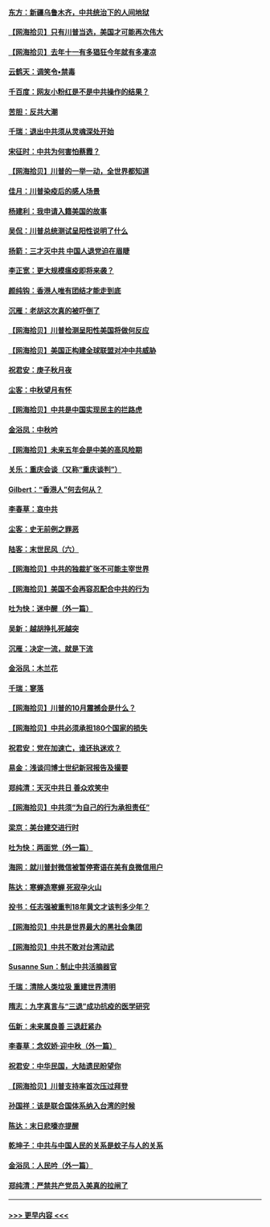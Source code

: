#### [东方：新疆乌鲁木齐，中共统治下的人间地狱](../pages/nsc993/n12466075.md?t=10101802) 
#### [【网海拾贝】只有川普当选，美国才可能再次伟大](../pages/nsc993/n12466013.md?t=10101802) 
#### [【网海拾贝】去年十一有多猖狂今年就有多凄凉](../pages/nsc993/n12463649.md?t=10101802) 
#### [云鹤天：调笑令▪禁毒](../pages/nsc993/n12462975.md?t=10101802) 
#### [千百度：网友小粉红是不是中共操作的结果？](../pages/nsc993/n12461025.md?t=10101802) 
#### [苦胆：反共大潮](../pages/nsc993/n12459469.md?t=10101802) 
#### [千瑞：退出中共须从灵魂深处开始](../pages/nsc993/n12459437.md?t=10101802) 
#### [宋征时：中共为何害怕蔡霞？](../pages/nsc993/n12459097.md?t=10101802) 
#### [【网海拾贝】川普的一举一动，全世界都知道](../pages/nsc993/n12458825.md?t=10101802) 
#### [佳月：川普染疫后的感人场景](../pages/nsc993/n12456994.md?t=10101802) 
#### [杨建利：我申请入籍美国的故事](../pages/nsc993/n12455635.md?t=10101802) 
#### [吴侃：川普总统测试呈阳性说明了什么](../pages/nsc993/n12451869.md?t=10101802) 
#### [扬箭：三才灭中共 中国人退党迫在眉睫](../pages/nsc993/n12451842.md?t=10101802) 
#### [李正宽：更大规模瘟疫即将来袭？](../pages/nsc993/n12451455.md?t=10101802) 
#### [颜纯钩：香港人唯有团结才能走到底](../pages/nsc993/n12450870.md?t=10101802) 
#### [沉雁：老胡这次真的被吓倒了](../pages/nsc993/n12449796.md?t=10101802) 
#### [【网海拾贝】川普检测呈阳性美国将做何反应](../pages/nsc993/n12449042.md?t=10101802) 
#### [【网海拾贝】美国正构建全球联盟对冲中共威胁](../pages/nsc993/n12446580.md?t=10101802) 
#### [祝君安：庚子秋月夜](../pages/nsc993/n12445870.md?t=10101802) 
#### [尘客：中秋望月有怀](../pages/nsc993/n12444632.md?t=10101802) 
#### [【网海拾贝】中共是中国实现民主的拦路虎](../pages/nsc993/n12443573.md?t=10101802) 
#### [金浴凤：中秋吟](../pages/nsc993/n12441773.md?t=10101802) 
#### [【网海拾贝】未来五年会是中美的高风险期](../pages/nsc993/n12440760.md?t=10101802) 
#### [关乐：重庆会谈（又称“重庆谈判”）](../pages/nsc993/n12437525.md?t=10101802) 
#### [Gilbert：“香港人”何去何从？](../pages/nsc993/n12435894.md?t=10101802) 
#### [李春草：哀中共](../pages/nsc993/n12435874.md?t=10101802) 
#### [尘客：史无前例之罪恶](../pages/nsc993/n12435762.md?t=10101802) 
#### [陆客：末世民风（六）](../pages/nsc993/n12435354.md?t=10101802) 
#### [【网海拾贝】中共的独裁扩张不可能主宰世界](../pages/nsc993/n12435151.md?t=10101802) 
#### [【网海拾贝】美国不会再容忍配合中共的行为](../pages/nsc993/n12433808.md?t=10101802) 
#### [吐为快：迷中醒（外一篇）](../pages/nsc993/n12433585.md?t=10101802) 
#### [吴新：越胡挣扎死越突](../pages/nsc993/n12433562.md?t=10101802) 
#### [沉雁：决定一流，就是下流](../pages/nsc993/n12432128.md?t=10101802) 
#### [金浴凤：木兰花](../pages/nsc993/n12432124.md?t=10101802) 
#### [千瑞：寥落](../pages/nsc993/n12432071.md?t=10101802) 
#### [【网海拾贝】川普的10月震撼会是什么？](../pages/nsc993/n12431624.md?t=10101802) 
#### [【网海拾贝】中共必须承担180个国家的损失](../pages/nsc993/n12428893.md?t=10101802) 
#### [祝君安：党在加速亡，谁还执迷欢？](../pages/nsc993/n12428652.md?t=10101802) 
#### [易金：浅谈闫博士世纪新冠报告及撮要](../pages/nsc993/n12426822.md?t=10101802) 
#### [郑纯清：天灭中共日 善众欢笑中](../pages/nsc993/n12426784.md?t=10101802) 
#### [【网海拾贝】中共须“为自己的行为承担责任”](../pages/nsc993/n12426067.md?t=10101802) 
#### [梁京：美台建交进行时](../pages/nsc993/n12424066.md?t=10101802) 
#### [吐为快：两面党（外一篇）](../pages/nsc993/n12424043.md?t=10101802) 
#### [海网：就川普封微信被暂停寄语在美有良微信用户](../pages/nsc993/n12424021.md?t=10101802) 
#### [陈达：寒蝉造寒蝉 死寂孕火山](../pages/nsc993/n12423958.md?t=10101802) 
#### [投书：任志强被重判18年黄文才该判多少年？](../pages/nsc993/n12423672.md?t=10101802) 
#### [【网海拾贝】中共是世界最大的黑社会集团](../pages/nsc993/n12423543.md?t=10101802) 
#### [【网海拾贝】中共不敢对台湾动武](../pages/nsc993/n12421418.md?t=10101802) 
#### [Susanne Sun：制止中共活摘器官](../pages/nsc993/n12419654.md?t=10101802) 
#### [千瑞：清除人类垃圾 重建世界清明](../pages/nsc993/n12419414.md?t=10101802) 
#### [隋志：九字真言与“三退”成功抗疫的医学研究](../pages/nsc993/n12419248.md?t=10101802) 
#### [伍新：未来属良善 三退赶紧办](../pages/nsc993/n12418496.md?t=10101802) 
#### [李春草：念奴娇·迎中秋（外一篇）](../pages/nsc993/n12418465.md?t=10101802) 
#### [祝君安：中华民国，大陆遗民盼望你](../pages/nsc993/n12418089.md?t=10101802) 
#### [【网海拾贝】川普支持率首次压过拜登](../pages/nsc993/n12418050.md?t=10101802) 
#### [孙国祥：该是联合国体系纳入台湾的时候](../pages/nsc993/n12417369.md?t=10101802) 
#### [陈达：末日悲嚎亦提醒](../pages/nsc993/n12416736.md?t=10101802) 
#### [乾坤子：中共与中国人民的关系是蚊子与人的关系](../pages/nsc993/n12416632.md?t=10101802) 
#### [金浴凤：人民吟（外一篇）](../pages/nsc993/n12416567.md?t=10101802) 
#### [郑纯清：严禁共产党员入美真的拉闸了](../pages/nsc993/n12416550.md?t=10101802) 

----
#### [ >>> 更早内容 <<< ](../indexes/nsc993-earlier.md)
